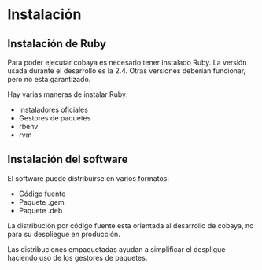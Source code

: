 # Instalación

## Instalación de Ruby

Para poder ejecutar cobaya es necesario tener instalado Ruby. La versión usada durante el desarrollo es la 2.4. Otras versiones deberían funcionar, pero no esta garantizado.

Hay varias maneras de instalar Ruby:

* Instaladores oficiales
* Gestores de paquetes
* rbenv
* rvm

## Instalación del software

El software puede distribuirse en varios formatos:

* Código fuente
* Paquete .gem
* Paquete .deb

La distribución por código fuente esta orientada al desarrollo de cobaya, no para su despliegue en producción.

Las distribuciones empaquetadas ayudan a simplificar el despligue haciendo uso de los gestores de paquetes.

